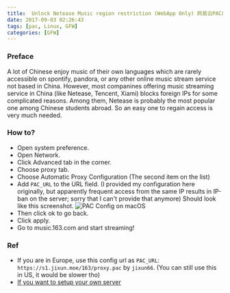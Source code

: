 ```yaml
---
title:  Unlock Netease Music region restriction (WebApp Only) 网易云PAC反代解除地区限制(仅网页端)
date: 2017-09-03 02:26:43
tags: [pac, Linux, GFW]
categories: [GFW]
---
```


### Preface
A lot of Chinese enjoy music of their own languages which are rarely accessible on spontify, pandora, or any other online music stream service not based in China. However, most companines offering music streaming service in China (like Netease, Tencent, Xiami) blocks foreign IPs for some complicated reasons. Among them, Netease is probably the most popular one among Chinese students abroad. So an easy one to regain access is very much needed.
<!--more-->

### How to?
- Open system preference.
- Open Network.
- Click Advanced tab in the corner.
- Choose proxy tab.
- Choose Automatic Proxy Configuration (The second item on the list)
- Add `PAC_URL` to the URL field. (I provided my configuration here originally, but apparently frequent access from the same IP results in IP-ban on the server; sorry that I can't provide that anymore)
  Should look like this screenshot.
  ![PAC Config on macOS](pac_mac_config.png)
- Then click ok to go back.
- Click apply.
- Go to music.163.com and start streaming!

### Ref

- If you are in Europe, use this config url as `PAC_URL`: `https://s1.jixun.moe/163/proxy.pac` by `jixun66`. (You can still use this in US, it would be slower tho)
- [If you want to setup your own server](https://jixun.moe/2017/01/01/ymusic-hosts-fix/)